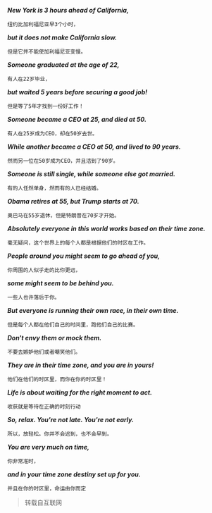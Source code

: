 
***New York is 3 hours ahead of California,***

`纽约比加利福尼亚早3个小时，`

***but it does not make California slow.***

`但是它并不能使加利福尼亚变慢。`

***Someone graduated at the age of 22,***

`有人在22岁毕业，`

***but waited 5 years before securing a good job!***

`但是等了5年才找到一份好工作！`

***Someone became a CEO at 25, and died at 50.***

`有人在25岁成为CEO，却在50岁去世。`

***While another became a CEO at 50, and lived to 90 years.***

`然而另一位在50岁成为CEO，并且活到了90岁。`

***Someone is still single, while someone else got married.***

`有的人任然单身，然而有的人已经结婚。`

***Obama retires at 55, but Trump starts at 70.***

`奥巴马在55岁退休，但是特朗普在70岁才开始。`

***Absolutely everyone in this world works based on their time zone.***

`毫无疑问，这个世界上的每个人都是根据他们的时区在工作。`

***People around you might seem to go ahead of you,***

`你周围的人似乎走的比你更远，`

***some might seem to be behind you.***

`一些人也许落后于你。`

***But everyone is running their own race, in their own time.***

`但是每个人都在他们自己的时间里，跑他们自己的比赛。`

***Don't envy them or mock them.***

`不要去嫉妒他们或者嘲笑他们。`

***They are in their time zone, and you are in yours!***

`他们在他们的时区里，而你在你的时区里！`

***Life is about waiting for the right moment to act.***

`收获就是等待在正确的时刻行动`

***So, relax. You're not late. You're not early.***

`所以，放轻松。你并不会迟到，也不会早到。`

***You are very much on time,***

`你非常准时，`

***and in your time zone destiny set up for you.***

`并且在你的时区里，命运由你而定`

> 转载自互联网
